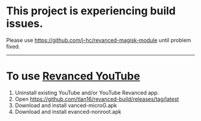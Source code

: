 # This project is experiencing build issues. 

Please use https://github.com/j-hc/revanced-magisk-module until problem fixed. 

---

# To use [Revanced YouTube](https://github.com/revanced)

1. Uninstall existing YouTube and/or YouTube Revanced app.
2. Open https://github.com/tlan16/revanced-build/releases/tag/latest
3. Download and install vanced-microG.apk
4. Download and install evanced-nonroot.apk
